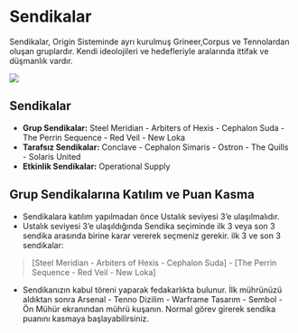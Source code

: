 # Sendikalar

Sendikalar, Origin Sisteminde ayrı kurulmuş Grineer,Corpus ve Tennolardan oluşan gruplardır. Kendi ideolojileri ve hedefleriyle aralarında ittifak ve düşmanlık vardır.

![](https://imgbbb.com/images/2020/02/29/assets_-lgoamcq2h0squvaydqb_-lhzp1mrekdta7fssujk_-lhzpis_49qrunnq-rjy_sendikalar.png)

## Sendikalar <a id="sendikalar"></a>

* **Grup Sendikalar:** Steel Meridian - Arbiters of Hexis - Cephalon Suda - The Perrin Sequence - Red Veil - New Loka
* **Tarafsız Sendikalar:** Conclave - Cephalon Simaris - Ostron - The Quills - Solaris United
* **Etkinlik Sendikalar:** Operational Supply

## Grup Sendikalarına Katılım ve Puan Kasma <a id="grup-sendikalar&#x131;na-kat&#x131;l&#x131;m-ve-puan-kasma"></a>

* Sendikalara katılım yapılmadan önce Ustalık seviyesi 3’e ulaşılmalıdır.
* Ustalık seviyesi 3’e ulaşıldığında Sendika seçiminde ilk 3 veya son 3 sendika arasında birine karar vererek seçmeniz gerekir. ilk 3 ve son 3 sendikalar:

> \[Steel Meridian - Arbiters of Hexis - Cephalon Suda\] - \[The Perrin Sequence - Red Veil - New Loka\]

* Sendikanızın kabul töreni yaparak fedakarlıkta bulunur. İlk mührünüzü aldıktan sonra Arsenal - Tenno Dizilim - Warframe Tasarım - Sembol - Ön Mühür ekranından mührü kuşanın. Normal görev girerek sendika puanını kasmaya başlayabilirsiniz.


